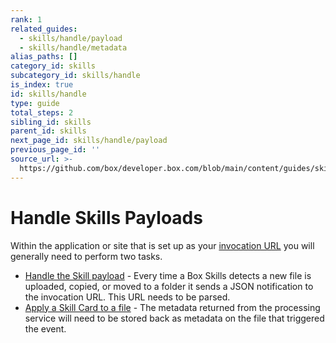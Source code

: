 ```yaml
---
rank: 1
related_guides:
  - skills/handle/payload
  - skills/handle/metadata
alias_paths: []
category_id: skills
subcategory_id: skills/handle
is_index: true
id: skills/handle
type: guide
total_steps: 2
sibling_id: skills
parent_id: skills
next_page_id: skills/handle/payload
previous_page_id: ''
source_url: >-
  https://github.com/box/developer.box.com/blob/main/content/guides/skills/handle/index.md
---
```

# Handle Skills Payloads

Within the application or site that is set up as your
[invocation URL](guide://skills/invocation-url) you will generally need to
perform two tasks.

* [Handle the Skill payload](guide://skills/handle/payload) - Every time a Box
Skills detects a new file is uploaded, copied, or moved to a folder it sends a
JSON notification to the invocation URL. This URL needs to be parsed.
* [Apply a Skill Card to a file](guide://skills/handle/metadata) - The metadata
returned from the processing service will need to be stored back as metadata
on the file that triggered the event.